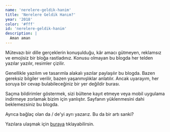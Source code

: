 ```yaml
---
name: 'nerelere-geldik-hanim'
title: 'Nerelere Geldik Hanım?'
year: '2018'
color: '#fff'
id: 'nerelere-geldik-hanim'
description: |
  Aman aman
---
```


Mütevazı bir dille gerçeklerin konuşulduğu, kâr amacı gütmeyen, reklamsız ve emojisiz bir bloğa rastladınız. Konusu olmayan bu blogda her telden yazılar yazılır, resimler çizilir.

Genellikle yazılım ve tasarımla alakalı yazılar paylaşılır bu blogda. Bazen gereksiz bilgiler verilir, bazen yaşanmışlıklar anlatılır. Ancak uyarayım, her soruya bir cevap bulabileceğiniz bir yer değildir burası. 

Saçma bildirimler göstermek, sizi bültene kayıt etmeye veya mobil uygulama indirmeye zorlamak bizim için yanlıştır. Sayfanın yüklenmesini dahi beklemezsiniz bu blogda.

Ayrıca bağlaç olan da / de'yi ayrı yazarız. Bu da bir artı sanki?

Yazılara ulaşmak için [buraya] tıklayabilirsin.

[buraya]:/yazilar